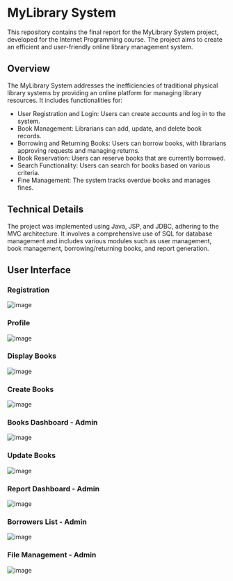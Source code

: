 # MyLibrary System
This repository contains the final report for the MyLibrary System project, developed for the Internet Programming course. The project aims to create an efficient and user-friendly online library management system.

## Overview
The MyLibrary System addresses the inefficiencies of traditional physical library systems by providing an online platform for managing library resources. It includes functionalities for:
- User Registration and Login: Users can create accounts and log in to the system.
- Book Management: Librarians can add, update, and delete book records.
- Borrowing and Returning Books: Users can borrow books, with librarians approving requests and managing returns.
- Book Reservation: Users can reserve books that are currently borrowed.
- Search Functionality: Users can search for books based on various criteria.
- Fine Management: The system tracks overdue books and manages fines.
  
## Technical Details
The project was implemented using Java, JSP, and JDBC, adhering to the MVC architecture. It involves a comprehensive use of SQL for database management and includes various modules such as user management, book management, borrowing/returning books, and report generation.

## User Interface
### Registration
![image](https://github.com/69madcat69/MyLibrary/assets/93109732/0f824666-ce8a-4bf6-aab1-c4d96d49a1c1)

### Profile  
![image](https://github.com/69madcat69/MyLibrary/assets/93109732/bd111c7b-416b-4358-88df-2c9185a77ba0)

### Display Books  
![image](https://github.com/69madcat69/MyLibrary/assets/93109732/1ea86722-0c98-4d91-8531-3d493e5c7898)

### Create Books  

![image](https://github.com/69madcat69/MyLibrary/assets/93109732/fc4edb38-6e38-48cb-a53d-9e480f74d9cf)

### Books Dashboard - Admin  
![image](https://github.com/69madcat69/MyLibrary/assets/93109732/7589cbbf-05c9-488c-a30d-bf0ba86c3471)

### Update Books  
![image](https://github.com/69madcat69/MyLibrary/assets/93109732/d7e12fb4-85d7-4a81-bcd8-ecc10844c91c)

### Report Dashboard - Admin
![image](https://github.com/69madcat69/MyLibrary/assets/93109732/ec60cc6f-cdcf-4ab1-961e-4738655c2323)

### Borrowers List - Admin
![image](https://github.com/69madcat69/MyLibrary/assets/93109732/cb6d14d9-706f-42f7-93a3-23eb2f63f444)

### File Management - Admin
![image](https://github.com/69madcat69/MyLibrary/assets/93109732/373e1fbd-7463-4624-8079-dd4e9b8bac5e)
